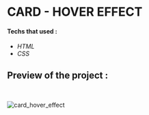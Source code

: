 # CARD - HOVER EFFECT


#### Techs that used : 
* *HTML*
* *CSS*

## Preview of the project :
<br> 

![card_hover_effect](https://user-images.githubusercontent.com/46025001/92686976-5dc87c80-f343-11ea-86aa-23b7f0377fc5.gif)
